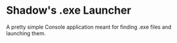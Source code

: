 # Shadow's .exe Launcher
A pretty simple Console application meant for finding .exe files and launching them.
